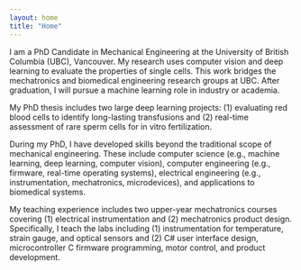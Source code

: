 ```yaml
---
layout: home
title: "Home"
---
```


I am a PhD Candidate in Mechanical Engineering at the University of British Columbia (UBC), Vancouver. My research uses computer vision and deep learning to evaluate the properties of single cells. This work bridges the mechatronics and biomedical engineering research groups at UBC. After graduation, I will pursue a machine learning role in industry or academia. 

My PhD thesis includes two large deep learning projects: (1) evaluating red blood cells to identify long-lasting transfusions and (2) real-time assessment of rare sperm cells for in vitro fertilization. 

During my PhD, I have developed skills beyond the traditional scope of mechanical engineering. These include computer science (e.g., machine learning, deep learning, computer vision), computer engineering (e.g., firmware, real-time operating systems), electrical engineering (e.g., instrumentation, mechatronics, microdevices), and applications to biomedical systems. 

My teaching experience includes two upper-year mechatronics courses covering (1) electrical instrumentation and (2) mechatronics product design. Specifically, I teach the labs including (1) instrumentation for temperature, strain gauge, and optical sensors and (2) C# user interface design, microcontroller C firmware programming, motor control, and product development. 
